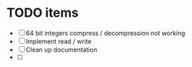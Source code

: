 # TODO items

- [ ] 64 bit integers compress / decompression not working
- [ ] Implement read / write
- [ ] Clean up documentation
- [ ]